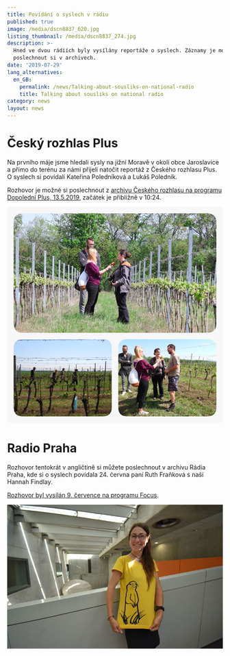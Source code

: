 ```yaml
---
title: Povídání o syslech v rádiu
published: true
image: /media/dscn8837_620.jpg
listing_thumbnail: /media/dscn8837_274.jpg
description: >-
  Hned ve dvou rádiích byly vysílány reportáže o syslech. Záznamy je možné
  poslechnout si v archivech.
date: '2019-07-29'
lang_alternatives:
  en_GB:
    permalink: /news/Talking-about-sousliks-on-national-radio
    title: Talking about sousliks on national radio
category: news
layout: news
---
```

# Český rozhlas Plus

Na prvního máje jsme hledali sysly na jižní Moravě v okolí obce Jaroslavice a přímo do terénu za námi přijeli natočit reportáž z Českého rozhlasu Plus. O syslech si povídali Kateřina Poledníková a Lukáš Poledník. 

Rozhovor je možné si poslechnout z [archivu Českého rozhlasu na programu Dopolední Plus, 13.5.2019](http://bit.ly/sysliczechradio), začátek je přibližně v 10:24. 

![Photo: Hannah Findlay](/media/whatsapp-image-2019-07-29-at-17.55.52.jpeg "Katerina and Lukas Polednik discussing sousliks in the vineyards of South Moravia")

# Radio Praha 

Rozhovor tentokrát v angličtině si můžete poslechnout v archivu Rádia Praha, kde si o syslech povídala 24. června paní Ruth Fraňková s naší Hannah Findlay.

[Rozhovor byl vysílán 9. července na programu Focus](https://www.radio.cz/en/section/in-focus/young-uk-conservationist-ground-squirrels-are-great-to-work-with). 

![Photo: Ondřej Tomšů](/media/czech-radio-by-ondrej-tomsu.jpg "Hannah Findlay at Czech Radio Headquarters in Prague")
